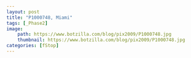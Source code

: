 ```yaml
---
layout: post
title: "P1000748, Miami"
tags: [_Phase2]
image:
    path: https://www.botzilla.com/blog/pix2009/P1000748.jpg
    thumbnail: https://www.botzilla.com/blog/pix2009/P1000748.jpg
categories: [fStop]
---
```




